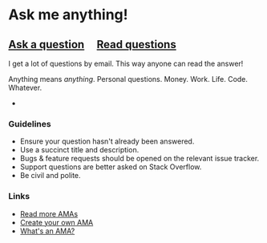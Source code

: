 # Ask me anything!

## [Ask a question](../../issues/new) &nbsp;&nbsp;&nbsp; [Read questions](../../issues?q=is%3Aissue+is%3Aclosed)

I get a lot of questions by email. This way anyone can read the answer!

Anything means *anything*. Personal questions. Money. Work. Life. Code. Whatever.

-

### Guidelines

- Ensure your question hasn't already been answered.
- Use a succinct title and description.
- Bugs & feature requests should be opened on the relevant issue tracker.
- Support questions are better asked on Stack Overflow.
- Be civil and polite.

### Links

- [Read more AMAs](https://github.com/lifeiscontent/amas)
- [Create your own AMA](https://github.com/lifeiscontent/amas/blob/master/create-ama.md)
- [What's an AMA?](https://en.wikipedia.org/wiki/Reddit#IAmA_and_AMA)

